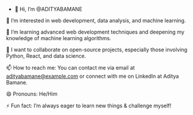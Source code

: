 - 👋 Hi, I’m @ADITYABAMANE

👀 I’m interested in web development, data analysis, and machine learning.

🌱 I’m learning advanced web development techniques and deepening my knowledge of machine learning algorithms.

💞️ I want to collaborate on open-source projects, especially those involving Python, React, and data science.

📫 How to reach me: You can contact me via email at adityabamane@example.com or connect with me on LinkedIn at Aditya Bamane.

😄 Pronouns: He/Him

⚡ Fun fact: I’m always eager to learn new things  & challenge myself!


<!---
ADITYABAMANE/ADITYABAMANE is a ✨ special ✨ repository because its `README.md` (this file) appears on your GitHub profile.
You can click the Preview link to take a look at your changes.
--->
